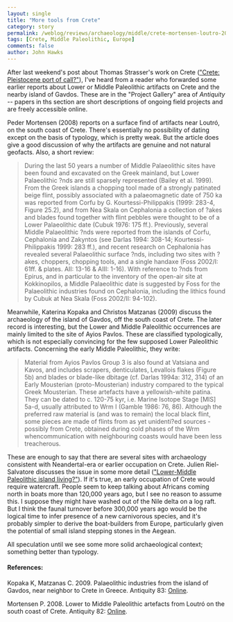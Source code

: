 ```yaml
---
layout: single 
title: "More tools from Crete" 
category: story
permalink: /weblog/reviews/archaeology/middle/crete-mortensen-loutro-2010.html
tags: [Crete, Middle Paleolithic, Europe] 
comments: false 
author: John Hawks 
---
```




After last weekend's post about Thomas Strasser's work on Crete (<a href="http://johnhawks.net/weblog/reviews/archaeology/middle/crete-implements-strasser-2010.html">"Crete: Pleistocene port of call?"</a>), I've heard from a reader who forwarded some earlier reports about Lower or Middle Paleolithic artifacts on Crete and the nearby island of Gavdos. These are in the "Project Gallery" area of <i>Antiquity</i> -- papers in ths section are short descriptions of ongoing field projects and are freely accessible online. 



Peder Mortensen (2008) reports on a surface find of artifacts near Loutr&oacute;, on the south coast of Crete. There's essentially no possibility of dating except on the basis of typology, which is pretty weak. But the article does give a good discussion of why the artifacts are genuine and not natural geofacts. Also, a short review: 

<blockquote>During the last 50 years a number of Middle Palaeolithic sites have been found and excavated on the Greek mainland, but Lower Palaeolithic ?nds are still sparsely represented (Bailey et al. 1999). From the Greek islands a chopping tool made of a strongly patinated beige flint, possibly associated with a palaeomagnetic date of 750 ka was reported from Corfu by G. Kourtessi-Philippakis (1999: 283-4, Figure 25.2), and from Nea Skala on Cephalonia a collection of ?akes and blades found together with flint pebbles were thought to be of a Lower Palaeolithic date (Cubuk 1976: 175 ff.). Previously, several Middle Palaeolithic ?nds were reported from the islands of Corfu, Cephalonia and Zakyntos (see Darlas 1994: 308-14; Kourtessi-Philippakis 1999: 283 ff.), and recent research on Cephalonia has revealed several Palaeolithic surface ?nds, including two sites with ?akes, choppers, chopping tools, and a single handaxe (Foss 2002/I: 61ff. & plates. AII: 13-16 & AIII: 1-16). With reference to ?nds from Epirus, and in particular to the inventory of the open-air site at Kokkinopilos, a Middle Palaeolithic date is suggested by Foss for the Palaeolithic industries found on Cephalonia, including the lithics found by Cubuk at Nea Skala (Foss 2002/II: 94-102). </blockquote>

Meanwhile, Katerina Kopaka and Christos Matzanas (2009) discuss the archaeology of the island of Gavdos, off the south coast of Crete. The later record is interesting, but the Lower and Middle Paleolithic occurrences are mainly limited to the site of Ayios Pavlos. These are classified typologically, which is not especially convincing for the few supposed Lower Paleolithic artifacts. Concerning the early Middle Paleolithic, they write: 

<blockquote>Material from Ayios Pavlos Group 3 is also found at Vatsiana and Kavos, and includes scrapers, denticulates, Levallois flakes (Figure 5b) and blades or blade-like dbitage (cf. Darlas 1994a: 312, 314) of an Early Mousterian (proto-Mousterian) industry compared to the typical Greek Mousterian. These artefacts have a yellowish-white patina. They can be dated to c. 120-75 kyr, i.e. Marine Isotope Stage [MIS] 5a-d, usually attributed to Wrm I (Gamble 1986: 76, 86). Although the preferred raw material is (and was to remain) the local black flint, some pieces are made of flints from as yet unidenti?ed sources - possibly from Crete, obtained during cold phases of the Wrm whencommunication with neighbouring coasts would have been less treacherous. </blockquote>

These are enough to say that there are several sites with archaeology consistent with Neandertal-era or earlier occupation on Crete. Julien Riel-Salvatore discusses the issue in some more detail (<a href="http://averyremoteperiodindeed.blogspot.com/2010/01/lower-middle-paleolithic-island-living.html">"Lower-Middle Paleolithic island living?"</a>). If it's true, an early occupation of Crete would require watercraft. People seem to keep talking about Africans coming north in boats more than 120,000 years ago, but I see no reason to assume this. I suppose they might have washed out of the Nile delta on a log raft. But I think the faunal turnover before 300,000 years ago would be the logical time to infer presence of a new carnivorous species, and it's probably simpler to derive the boat-builders from Europe, particularly given the potential of small island stepping stones in the Aegean.

All speculation until we see some more solid archaeological context; something better than typology. 

<h4>References:</h4>

<p class="cite">Kopaka K, Matzanas C. 2009. Palaeolithic industries from the island of Gavdos, near neighbor to Crete in Greece. Antiquity 83: <a href="http://www.antiquity.ac.uk/antiquityNew/projgall/kopaka321/">Online</a>. 

<p class="cite">Mortensen P. 2008. Lower to Middle Paleolithic artefacts from Loutr&oacute; on the south coast of Crete. Antiquity 82:  <a href="http://antiquity.ac.uk/projGall/mortensen/index.html">Online</a>. 

